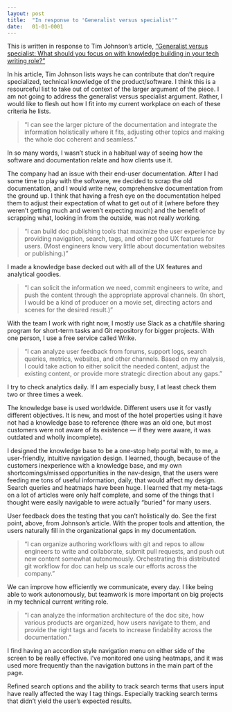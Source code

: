 ```yaml
---
layout: post
title:  "In response to 'Generalist versus specialist'"
date:   01-01-0001
---
```


<p>This is written in response to Tim Johnson’s article, <a href="http://idratherbewriting.com/2016/12/20/changing-roles-of-technical-writers/">“Generalist versus specialist: What should you focus on with knowledge building in your tech writing role?”</a></p>

<p>In his article, Tim Johnson lists ways he can contribute that don’t require specialized, technical knowledge of the product/software. I think this is a resourceful list to take out of context of the larger argument of the piece. I am not going to address the generalist versus specialist argument. Rather, I would like to flesh out how I fit into my current workplace on each of these criteria he lists.</p>

<blockquote>“I can see the larger picture of the documentation and integrate the information holistically where it fits, adjusting other topics and making the whole doc coherent and seamless.”</blockquote>

<p>In so many words, I wasn’t stuck in a habitual way of seeing how the software and documentation relate and how clients use it.</p>

<p>The company had an issue with their end-user documentation. After I had some time to play with the software, we decided to scrap the old documentation, and I would write new, comprehensive documentation from the ground up. I think that having a fresh eye on the documentation helped them to adjust their expectation of what to get out of it (where before they weren’t getting much and weren’t expecting much) and the benefit of scrapping what, looking in from the outside, was not really working.</p>

<blockquote>“I can build doc publishing tools that maximize the user experience by providing navigation, search, tags, and other good UX features for users. (Most engineers know very little about documentation websites or publishing.)”</blockquote>

<p>I made a knowledge base decked out with all of the UX features and analytical goodies.</p>

<blockquote>“I can solicit the information we need, commit engineers to write, and push the content through the appropriate approval channels. (In short, I would be a kind of producer on a movie set, directing actors and scenes for the desired result.)”</blockquote>

<p>With the team I work with right now, I mostly use Slack as a chat/file sharing program for short-term tasks and Git repository for bigger projects. With one person, I use a free service called Wrike.</p>

<blockquote>“I can analyze user feedback from forums, support logs, search queries, metrics, websites, and other channels. Based on my analysis, I could take action to either solicit the needed content, adjust the existing content, or provide more strategic direction about any gaps.”</blockquote>

<p>I try to check analytics daily. If I am especially busy, I at least check them two or three times a week.</p>

<p>The knowledge base is used worldwide. Different users use it for vastly different objectives. It is new, and most of the hotel properties using it have not had a knowledge base to reference (there was an old one, but most customers were not aware of its existence — if they were aware, it was outdated and wholly incomplete).</p>

<p>I designed the knowledge base to be a one-stop help portal with, to me, a user-friendly, intuitive navigation design. I learned, though, because of the customers inexperience with a knowledge base, and my own shortcomings/missed opportunities in the nav-design, that the users were feeding me tons of useful information, daily, that would affect my design. Search queries and heatmaps have been huge. I learned that my meta-tags on a lot of articles were only half complete, and some of the things that I thought were easily navigable to were actually “buried” for many users.</p>

<p>User feedback does the testing that you can’t holistically do. See the first point, above, from Johnson’s article. With the proper tools and attention, the users naturally fill in the organizational gaps in my documentation.</p>

<blockquote>“I can organize authoring workflows with git and repos to allow engineers to write and collaborate, submit pull requests, and push out new content somewhat autonomously. Orchestrating this distributed git workflow for doc can help us scale our efforts across the company.”</blockquote>

<p>We can improve how efficiently we communicate, every day. I like being able to work autonomously, but teamwork is more important on big projects in my technical current writing role.</p>

<blockquote>“I can analyze the information architecture of the doc site, how various products are organized, how users navigate to them, and provide the right tags and facets to increase findability across the documentation.”</blockquote>

<p>I find having an accordion style navigation menu on either side of the screen to be really effective. I’ve monitored one using heatmaps, and it was used more frequently than the navigation buttons in the main part of the page.</p>

<p>Refined search options and the ability to track search terms that users input have really affected the way I tag things. Especially tracking search terms that didn’t yield the user’s expected results.</p>
